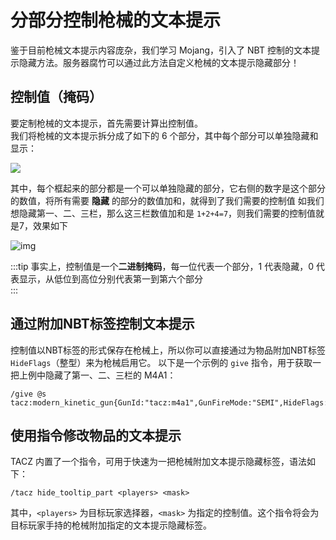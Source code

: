 # 分部分控制枪械的文本提示

鉴于目前枪械文本提示内容庞杂，我们学习 Mojang，引入了 NBT 控制的文本提示隐藏方法。服务器腐竹可以通过此方法自定义枪械的文本提示隐藏部分！

## 控制值（掩码）

要定制枪械的文本提示，首先需要计算出控制值。  
我们将枪械的文本提示拆分成了如下的 6 个部分，其中每个部分可以单独隐藏和显示：  

![](/user_guide/tooltip_part.png)  

其中，每个框起来的部分都是一个可以单独隐藏的部分，它右侧的数字是这个部分的数值，将所有需要 **隐藏** 的部分的数值加和，就得到了我们需要的控制值
如我们想隐藏第一、二、三栏，那么这三栏数值加和是 `1+2+4=7`，则我们需要的控制值就是7，效果如下  

![img](/user_guide/hided.png)

:::tip
事实上，控制值是一个**二进制掩码**，每一位代表一个部分，1 代表隐藏，0 代表显示，从低位到高位分别代表第一到第六个部分  
:::

## 通过附加NBT标签控制文本提示
控制值以NBT标签的形式保存在枪械上，所以你可以直接通过为物品附加NBT标签 `HideFlags`（整型）来为枪械启用它。
以下是一个示例的 `give` 指令，用于获取一把上例中隐藏了第一、二、三栏的 M4A1：

```
/give @s tacz:modern_kinetic_gun{GunId:"tacz:m4a1",GunFireMode:"SEMI",HideFlags:7}
```

## 使用指令修改物品的文本提示

TACZ 内置了一个指令，可用于快速为一把枪械附加文本提示隐藏标签，语法如下：

```
/tacz hide_tooltip_part <players> <mask>
```

其中，`<players>` 为目标玩家选择器，`<mask>` 为指定的控制值。这个指令将会为目标玩家手持的枪械附加指定的文本提示隐藏标签。